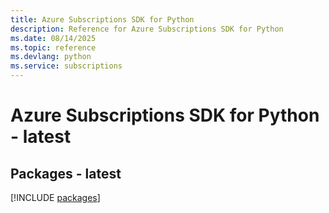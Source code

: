 ```yaml
---
title: Azure Subscriptions SDK for Python
description: Reference for Azure Subscriptions SDK for Python
ms.date: 08/14/2025
ms.topic: reference
ms.devlang: python
ms.service: subscriptions
---
```

# Azure Subscriptions SDK for Python - latest
## Packages - latest
[!INCLUDE [packages](subscriptions-index.md)]